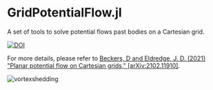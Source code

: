 # GridPotentialFlow.jl
A set of tools to solve potential flows past bodies on a Cartesian grid.

[![DOI](https://zenodo.org/badge/DOI/10.5281/zenodo.4549940.svg)](https://doi.org/10.5281/zenodo.4549940)

For more details, please refer to [Beckers, D and Eldredge, J. D. (2021) "Planar potential flow on Cartesian grids," [arXiv:2102.11910]](https://arxiv.org/abs/2102.11910).

![vortexshedding](https://user-images.githubusercontent.com/26737762/113199963-9b77ee80-921c-11eb-8448-70a32e50660f.gif)

